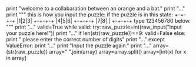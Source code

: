 print "welcome to a collabaration between an orange and a bat."
print "..."
print """
this is how you input the puzzle:
if the puzzle is in this state:
+-+-+-+
|1|2|3|
+-+-+-+
|4|5|6|
+-+-+-+
|7|8| |
+-+-+-+
type 123456780 below.
"""
print "..."
valid=True
while valid:
  try:
    raw_puzzle=int(raw_input("Input your puzzle here!"))
    print "..."
    if len(str(raw_puzzle))==9:
      valid=False
    else:
      print " please enter the correct number of digits"
      print "..."
  except ValueError:
    print "..."
    print "Input the puzzle again."
    print "..."
array=(str(raw_puzzle))
array=" ".join(array)
array=array.split()
array=[int(x) for x in array]
